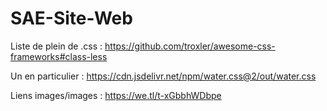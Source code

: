 # SAE-Site-Web


Liste de plein de .css :
https://github.com/troxler/awesome-css-frameworks#class-less

Un en particulier :
https://cdn.jsdelivr.net/npm/water.css@2/out/water.css

Liens images/images :
https://we.tl/t-xGbbhWDbpe
